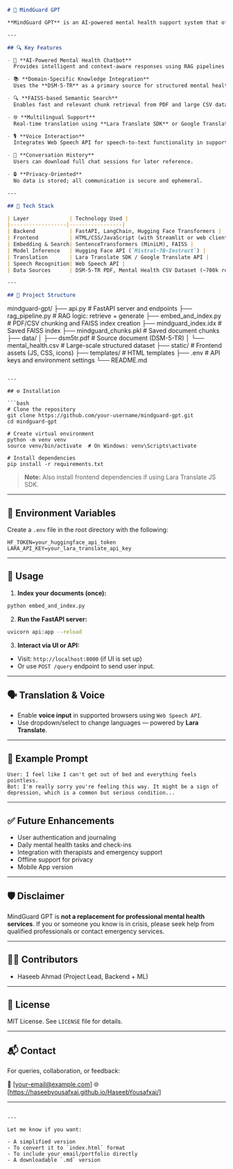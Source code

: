 
```markdown
# 🧠 MindGuard GPT

**MindGuard GPT** is an AI-powered mental health support system that offers real-time, multilingual, and context-aware assistance to users facing mental health challenges. It combines the power of modern Natural Language Processing (NLP), Retrieval-Augmented Generation (RAG), voice recognition, and multilingual support to deliver empathetic, personalized guidance with privacy at its core.

---

## 🔍 Key Features

- 🧠 **AI-Powered Mental Health Chatbot**  
  Provides intelligent and context-aware responses using RAG pipelines and transformer models.

- 📚 **Domain-Specific Knowledge Integration**  
  Uses the **DSM-5-TR** as a primary source for structured mental health knowledge.

- 🔍 **FAISS-based Semantic Search**  
  Enables fast and relevant chunk retrieval from PDF and large CSV datasets.

- 🌐 **Multilingual Support**  
  Real-time translation using **Lara Translate SDK** or Google Translate API.

- 🎙️ **Voice Interaction**  
  Integrates Web Speech API for speech-to-text functionality in supported browsers.

- 💬 **Conversation History**  
  Users can download full chat sessions for later reference.

- 🔒 **Privacy-Oriented**  
  No data is stored; all communication is secure and ephemeral.

---

## 🚀 Tech Stack

| Layer             | Technology Used |
|------------------|-----------------|
| Backend           | FastAPI, LangChain, Hugging Face Transformers |
| Frontend          | HTML/CSS/JavaScript (with Streamlit or web client) |
| Embedding & Search| SentenceTransformers (MiniLM), FAISS |
| Model Inference   | Hugging Face API (`Mistral-7B-Instruct`) |
| Translation       | Lara Translate SDK / Google Translate API |
| Speech Recognition| Web Speech API |
| Data Sources      | DSM-5-TR PDF, Mental Health CSV Dataset (~700k rows) |

---

## 📁 Project Structure

```

mindguard-gpt/
├── api.py                     # FastAPI server and endpoints
├── rag\_pipeline.py            # RAG logic: retrieve + generate
├── embed\_and\_index.py         # PDF/CSV chunking and FAISS index creation
├── mindguard\_index.idx        # Saved FAISS index
├── mindguard\_chunks.pkl       # Saved document chunks
├── data/
│   ├── dsm5tr.pdf             # Source document (DSM-5-TR)
│   └── mental\_health.csv      # Large-scale structured dataset
├── static/                    # Frontend assets (JS, CSS, icons)
├── templates/                 # HTML templates
├── .env                       # API keys and environment settings
└── README.md

````

---

## ⚙️ Installation

```bash
# Clone the repository
git clone https://github.com/your-username/mindguard-gpt.git
cd mindguard-gpt

# Create virtual environment
python -m venv venv
source venv/bin/activate  # On Windows: venv\Scripts\activate

# Install dependencies
pip install -r requirements.txt
````

> **Note:** Also install frontend dependencies if using Lara Translate JS SDK.

---

## 🔧 Environment Variables

Create a `.env` file in the root directory with the following:

```
HF_TOKEN=your_huggingface_api_token
LARA_API_KEY=your_lara_translate_api_key
```

---

## 🧠 Usage

1. **Index your documents (once):**

```bash
python embed_and_index.py
```

2. **Run the FastAPI server:**

```bash
uvicorn api:app --reload
```

3. **Interact via UI or API:**

* Visit: `http://localhost:8000` (if UI is set up)
* Or use `POST /query` endpoint to send user input.

---

## 🗣️ Translation & Voice

* Enable **voice input** in supported browsers using `Web Speech API`.
* Use dropdown/select to change languages — powered by **Lara Translate**.

---

## 🧪 Example Prompt

```
User: I feel like I can't get out of bed and everything feels pointless.
Bot: I'm really sorry you're feeling this way. It might be a sign of depression, which is a common but serious condition...
```

---

## ✅ Future Enhancements

* User authentication and journaling
* Daily mental health tasks and check-ins
* Integration with therapists and emergency support
* Offline support for privacy
* Mobile App version

---

## 🛡️ Disclaimer

MindGuard GPT is **not a replacement for professional mental health services**. If you or someone you know is in crisis, please seek help from qualified professionals or contact emergency services.

---

## 👨‍💻 Contributors

* Haseeb Ahmad (Project Lead, Backend + ML)


---

## 📄 License

MIT License. See `LICENSE` file for details.

---

## 📬 Contact

For queries, collaboration, or feedback:

📧 \[[your-email@example.com](mailto:haseebyousafxai81@gmail.com)]
🌐 \[https://haseebyousafxai.github.io/HaseebYousafxai/]

---

```

---

Let me know if you want:

- A simplified version
- To convert it to `index.html` format
- To include your email/portfolio directly
- A downloadable `.md` version
```

